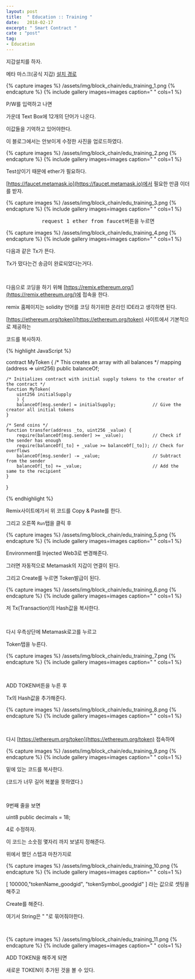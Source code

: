 ```yaml
---
layout: post
title:  " Education :: Training "
date:   2018-02-17
excerpt: " Smart Contract "
cate : "post"
tag:
- Education
---
```



지갑설치를 하자.

메타 마스크(공식 지갑) [설치 경로](https://chrome.google.com/webstore/detail/metamask/nkbihfbeogaeaoehlefnkodbefgpgknn)


{% capture images %}
	/assets/img/block_chain/edu_training_1.png
{% endcapture %}
{% include gallery images=images caption=" " cols=1 %}


P/W를 입력하고 나면 

가운데 Text Box에 12개의 단어가 나온다.

이값들을 기억하고 있어야한다. 

이 블로그에서는 안보이게 수정한 사진을 업로드하였다.

{% capture images %}
	/assets/img/block_chain/edu_training_2.png
{% endcapture %}
{% include gallery images=images caption=" " cols=1 %}

Test상이기 때문에 ether가 필요하다.

[https://faucet.metamask.io](https://faucet.metamask.io)에서 필요한 만큼 이더를 받자.

{% capture images %}
	/assets/img/block_chain/edu_training_3.png
{% endcapture %}
{% include gallery images=images caption=" " cols=1 %}


<center> <kbd>request 1 ether from faucet</kbd>버튼을 누르면 </center>

{% capture images %}
	/assets/img/block_chain/edu_training_4.png
{% endcapture %}
{% include gallery images=images caption=" " cols=1 %}

다음과 같은 Tx가 뜬다.

Tx가 떴다는건 송금이 완료되었다는거다.

<br>

다음으로 코딩을 하기 위해 [https://remix.ethereum.org/](https://remix.ethereum.org/)에 접속을 한다.

remix 홈페이지는 solidity 언어를 코딩 하기위한 온라인 IDE라고 생각하면 된다.

[https://ethereum.org/token](https://ethereum.org/token) 사이트에서 기본적으로 제공하는

코드를 복사하자. 


{% highlight JavaScript %}

contract MyToken {
    /* This creates an array with all balances */
    mapping (address => uint256) public balanceOf;

    /* Initializes contract with initial supply tokens to the creator of the contract */
    function MyToken(
        uint256 initialSupply
        ) {
        balanceOf[msg.sender] = initialSupply;              // Give the creator all initial tokens
    }

    /* Send coins */
    function transfer(address _to, uint256 _value) {
        require(balanceOf[msg.sender] >= _value);           // Check if the sender has enough
        require(balanceOf[_to] + _value >= balanceOf[_to]); // Check for overflows
        balanceOf[msg.sender] -= _value;                    // Subtract from the sender
        balanceOf[_to] += _value;                           // Add the same to the recipient
    }
}

{% endhighlight %}



Remix사이트에가서 위 코드를 Copy & Paste를 한다.

그리고 오른쪽 `Run`탭을 클릭 후 


{% capture images %}
	/assets/img/block_chain/edu_training_5.png
{% endcapture %}
{% include gallery images=images caption=" " cols=1 %}

Environment를 Injected Web3로 변경해준다.

그러면 자동적으로 Metamask의 지갑이 연결이 된다.

그리고 Create를 누르면 Token발급이 된다.


{% capture images %}
	/assets/img/block_chain/edu_training_6.png
{% endcapture %}
{% include gallery images=images caption=" " cols=1 %}

저 Tx(Transaction)의 Hash값을 복사한다.

<br>

다시 우측상단에 Metamask로고를 누르고

Token탭을 누른다.

{% capture images %}
	/assets/img/block_chain/edu_training_7.png
{% endcapture %}
{% include gallery images=images caption=" " cols=1 %}

<br>

ADD TOKEN버튼을 누른 후 

Tx의 Hash값을 추가해준다.

{% capture images %}
	/assets/img/block_chain/edu_training_8.png
{% endcapture %}
{% include gallery images=images caption=" " cols=1 %}


<br>

다시 [https://ethereum.org/token](https://ethereum.org/token) 접속하여

{% capture images %}
	/assets/img/block_chain/edu_training_9.png
{% endcapture %}
{% include gallery images=images caption=" " cols=1 %}

밑에 있는 코드를 복사한다.

(코드가 너무 길어 복붙을 못하였다.)

<br>

9번째 줄을 보면

uint8 public decimals = 18;

4로 수정하자.

이 코드는 소숫점 몇자리 까지 보낼지 정해준다.

위에서 했던 스텝과 마찬가지로 

{% capture images %}
	/assets/img/block_chain/edu_training_10.png
{% endcapture %}
{% include gallery images=images caption=" " cols=1 %}

[ 100000,"tokenName_goodgid", "tokenSymbol_goodgid" ] 라는 값으로 셋팅을 해주고

Create를 해준다.

여기서 String은 " "로 묶어줘야한다.

<br>

{% capture images %}
	/assets/img/block_chain/edu_training_11.png
{% endcapture %}
{% include gallery images=images caption=" " cols=1 %}

ADD TOKEN을 해주게 되면 

새로운 TOKEN이 추가된 것을 볼 수 있다.
